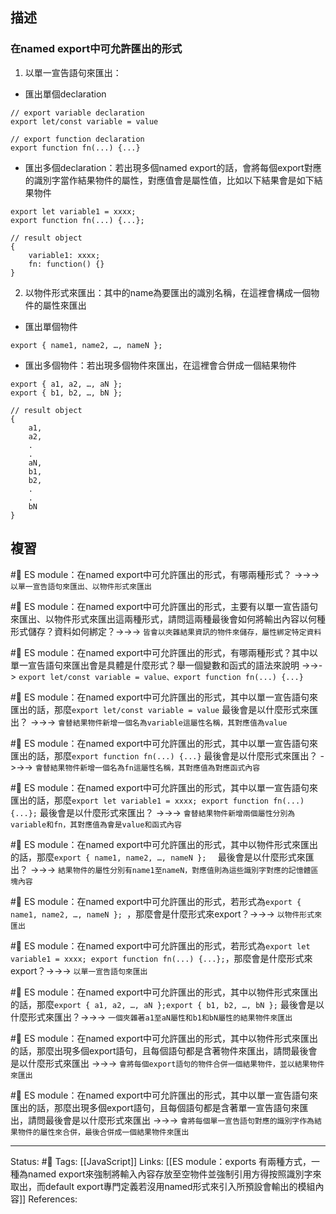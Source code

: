 
## 描述



### 在named export中可允許匯出的形式
1. 以單一宣告語句來匯出：
- 匯出單個declaration
```
// export variable declaration
export let/const variable = value

// export function declaration 
export function fn(...) {...}
```
- 匯出多個declaration：若出現多個named export的話，會將每個export對應的識別字當作結果物件的屬性，對應值會是屬性值，比如以下結果會是如下結果物件
```
export let variable1 = xxxx;
export function fn(...) {...};

// result object
{
	variable1: xxxx;
	fn: function() {}
}
```

2. 以物件形式來匯出：其中的name為要匯出的識別名稱，在這裡會構成一個物件的屬性來匯出
- 匯出單個物件
```
export { name1, name2, …, nameN };						
```
- 匯出多個物件：若出現多個物件來匯出，在這裡會合併成一個結果物件
```
export { a1, a2, …, aN };
export { b1, b2, …, bN };

// result object
{
	a1,
	a2,
	.
	.
	aN,
	b1,
	b2,
	.
	.
	bN
}
```

## 複習

#🧠 ES module：在named export中可允許匯出的形式，有哪兩種形式？ ->->-> `以單一宣告語句來匯出、以物件形式來匯出`
<!--SR:!2022-11-29,3,250-->

#🧠 ES module：在named export中可允許匯出的形式，主要有以單一宣告語句來匯出、以物件形式來匯出這兩種形式，請問這兩種最後會如何將輸出內容以何種形式儲存？資料如何綁定？->->-> `皆會以夾雜結果資訊的物件來儲存，屬性綁定特定資料`
<!--SR:!2022-11-29,3,250-->

#🧠 ES module：在named export中可允許匯出的形式，有哪兩種形式？其中以單一宣告語句來匯出會是具體是什麼形式？舉一個變數和函式的語法來說明 ->->-> `export let/const variable = value、export function fn(...) {...}`
<!--SR:!2022-11-29,3,250-->

#🧠 ES module：在named export中可允許匯出的形式，其中以單一宣告語句來匯出的話，那麼`export let/const variable = value` 最後會是以什麼形式來匯出？ ->->-> `會替結果物件新增一個名為variable這屬性名稱，其對應值為value`
<!--SR:!2022-11-29,3,250-->

#🧠 ES module：在named export中可允許匯出的形式，其中以單一宣告語句來匯出的話，那麼`export function fn(...) {...}` 最後會是以什麼形式來匯出？ ->->-> `會替結果物件新增一個名為fn這屬性名稱，其對應值為對應函式內容`
<!--SR:!2022-11-29,3,250-->

#🧠 ES module：在named export中可允許匯出的形式，其中以單一宣告語句來匯出的話，那麼`export let variable1 = xxxx; export function fn(...) {...};` 最後會是以什麼形式來匯出？ ->->-> `會替結果物件新增兩個屬性分別為variable和fn，其對應值為會是value和函式內容`
<!--SR:!2022-11-29,3,250-->


#🧠 ES module：在named export中可允許匯出的形式，其中以物件形式來匯出的話，那麼`export { name1, name2, …, nameN };	` 最後會是以什麼形式來匯出？ ->->-> `結果物件的屬性分別有name1至nameN，對應值則為這些識別字對應的記憶體區塊內容`
<!--SR:!2022-11-29,3,250-->

#🧠 ES module：在named export中可允許匯出的形式，若形式為`export { name1, name2, …, nameN };	`，那麼會是什麼形式來export？->->-> `以物件形式來匯出`
<!--SR:!2022-11-29,3,250-->

#🧠 ES module：在named export中可允許匯出的形式，若形式為`export let variable1 = xxxx; export function fn(...) {...};`，那麼會是什麼形式來export？->->-> `以單一宣告語句來匯出`
<!--SR:!2022-11-29,3,250-->


#🧠 ES module：在named export中可允許匯出的形式，其中以物件形式來匯出的話，那麼`export { a1, a2, …, aN };export { b1, b2, …, bN };` 最後會是以什麼形式來匯出？->->-> `一個夾雜著a1至aN屬性和b1和bN屬性的結果物件來匯出`
<!--SR:!2022-11-29,3,250-->

#🧠 ES module：在named export中可允許匯出的形式，其中以物件形式來匯出的話，那麼出現多個export語句，且每個語句都是含著物件來匯出，請問最後會是以什麼形式來匯出 ->->-> `會將每個export語句的物件合併一個結果物件，並以結果物件來匯出`
<!--SR:!2022-11-29,3,250-->


#🧠 ES module：在named export中可允許匯出的形式，其中以單一宣告語句來匯出的話，那麼出現多個export語句，且每個語句都是含著單一宣告語句來匯出，請問最後會是以什麼形式來匯出 ->->-> `會將每個單一宣告語句對應的識別字作為結果物件的屬性來合併，最後合併成一個結果物件來匯出`
<!--SR:!2022-11-29,3,250-->


---
Status: #🌱 
Tags:
[[JavaScript]]
Links:
[[ES module：exports 有兩種方式，一種為named export來強制將輸入內容存放至空物件並強制引用方得按照識別字來取出，而default export專門定義若沒用named形式來引入所預設會輸出的模組內容]]
References: